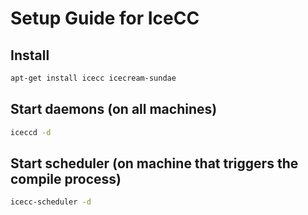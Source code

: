 # Setup Guide for IceCC

## Install

```sh
apt-get install icecc icecream-sundae
```

## Start daemons (on all machines)

```sh
iceccd -d
```

## Start scheduler (on machine that triggers the compile process)

```sh
icecc-scheduler -d
```